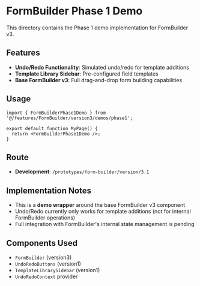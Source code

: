 # FormBuilder Phase 1 Demo

This directory contains the Phase 1 demo implementation for FormBuilder v3.

## Features

- **Undo/Redo Functionality**: Simulated undo/redo for template additions
- **Template Library Sidebar**: Pre-configured field templates
- **Base FormBuilder v3**: Full drag-and-drop form building capabilities

## Usage

```tsx
import { FormBuilderPhase1Demo } from '@/features/FormBuilder/version3/demos/phase1';

export default function MyPage() {
  return <FormBuilderPhase1Demo />;
}
```

## Route

- **Development**: `/prototypes/form-builder/version/3.1`

## Implementation Notes

- This is a **demo wrapper** around the base FormBuilder v3 component
- Undo/Redo currently only works for template additions (not for internal FormBuilder operations)
- Full integration with FormBuilder's internal state management is pending

## Components Used

- `FormBuilder` (version3)
- `UndoRedoButtons` (version1)
- `TemplateLibrarySidebar` (version1)
- `UndoRedoContext` provider
